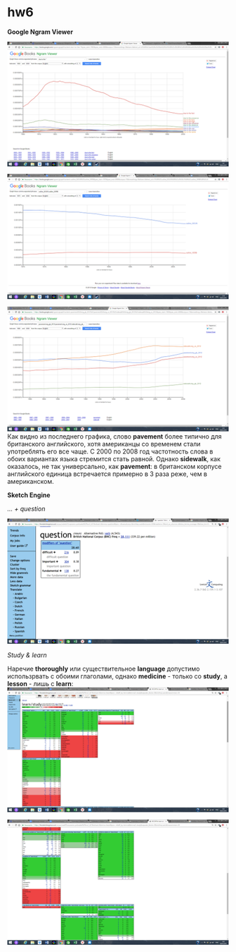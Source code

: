# hw6 

**Google Ngram Viewer**

![](https://raw.githubusercontent.com/annaeuso/hw6/master/%D0%A1%D0%BD%D0%B8%D0%BC%D0%BE%D0%BA%20%D1%8D%D0%BA%D1%80%D0%B0%D0%BD%D0%B0%20(106).png)


![](https://raw.githubusercontent.com/annaeuso/hw6/master/%D0%A1%D0%BD%D0%B8%D0%BC%D0%BE%D0%BA%20%D1%8D%D0%BA%D1%80%D0%B0%D0%BD%D0%B0%20(107).png)


![](https://raw.githubusercontent.com/annaeuso/hw6/master/%D0%A1%D0%BD%D0%B8%D0%BC%D0%BE%D0%BA%20%D1%8D%D0%BA%D1%80%D0%B0%D0%BD%D0%B0%20(108).png)
Как видно из последнего графика, слово **pavement** более типично для британского английского, хотя американцы со временем стали употреблять его все чаще. С 2000 по 2008 год частотность слова в обоих вариантах языка стремится стать равной.
Однако **sidewalk**, как оказалось, не так универсально, как **pavement**: в британском корпусе английского единица встречается примерно в 3 раза реже, чем в американском.

**Sketch Engine**

_... + question_

![](https://raw.githubusercontent.com/annaeuso/hw6/master/%D0%A1%D0%BD%D0%B8%D0%BC%D0%BE%D0%BA%20%D1%8D%D0%BA%D1%80%D0%B0%D0%BD%D0%B0%20(110).png)

_Study & learn_

Наречие **thoroughly** или существительное **language** допустимо использрвать с обоими глаголами, однако **medicine** - только со **study**, а **lesson** - лишь с **learn**: 
![](https://raw.githubusercontent.com/annaeuso/hw6/master/%D0%A1%D0%BD%D0%B8%D0%BC%D0%BE%D0%BA%20%D1%8D%D0%BA%D1%80%D0%B0%D0%BD%D0%B0%20(111).png)

![](https://raw.githubusercontent.com/annaeuso/hw6/master/%D0%A1%D0%BD%D0%B8%D0%BC%D0%BE%D0%BA%20%D1%8D%D0%BA%D1%80%D0%B0%D0%BD%D0%B0%20(112).png)

